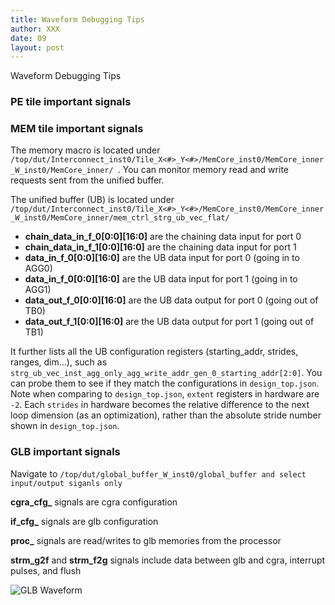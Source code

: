 ```yaml
---
title: Waveform Debugging Tips
author: XXX
date: 09
layout: post
---
```


Waveform Debugging Tips

### PE tile important signals

### MEM tile important signals
The memory macro is located under `/top/dut/Interconnect_inst0/Tile_X<#>_Y<#>/MemCore_inst0/MemCore_inner_W_inst0/MemCore_inner/
`. You can monitor memory read and write requests sent from the unified buffer.

The unified buffer (UB) is located under `/top/dut/Interconnect_inst0/Tile_X<#>_Y<#>/MemCore_inst0/MemCore_inner_W_inst0/MemCore_inner/mem_ctrl_strg_ub_vec_flat/`
- **chain_data_in_f_0[0:0][16:0]** are the chaining data input for port 0
- **chain_data_in_f_1[0:0][16:0]** are the chaining data input for port 1
- **data_in_f_0[0:0][16:0]** are the UB data input for port 0 (going in to AGG0)
- **data_in_f_0[0:0][16:0]** are the UB data input for port 1 (going in to AGG1)
- **data_out_f_0[0:0][16:0]** are the UB data output for port 0 (going out of TB0)
- **data_out_f_1[0:0][16:0]** are the UB data output for port 1 (going out of TB1)

It further lists all the UB configuration registers (starting_addr, strides, ranges, dim...), such as `strg_ub_vec_inst_agg_only_agg_write_addr_gen_0_starting_addr[2:0]`. You can probe them to see if they match the configurations in `design_top.json`. Note when comparing to  `design_top.json`, `extent` registers in hardware are `-2`. Each `strides` in hardware becomes the relative difference to the next loop dimension (as an optimization), rather than the absolute stride number shown in `design_top.json`.



### GLB important signals

Navigate to `/top/dut/global_buffer_W_inst0/global_buffer and select input/output siganls only`

**cgra_cfg_** signals are cgra configuration

**if_cfg_** signals are glb configuration 

**proc_** signals are read/writes to glb memories from the processor

**strm_g2f** and **strm_f2g** signals include data between glb and cgra, interrupt pulses, and flush

![GLB Waveform](/aha-wiki-page/assets/glb_waveform.png)
